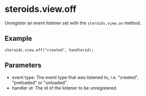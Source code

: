 steroids.view.off
====================

Unregister an event listener set with the `steroids.view.on` method. 

## Example
    
    steroids.view.off("created", handlerid);

## Parameters

- event type: The event type that was listened to, i.e. "created", "preloaded" or "unloaded".
- handler id: The id of the listener to be unregistered.